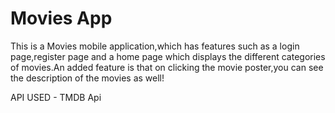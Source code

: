 # Movies App

This is a Movies mobile application,which has features such as a login page,register page and a home page which displays the different categories of movies.An added feature is that on clicking the movie poster,you can see the description of the movies as well!

API USED - TMDB Api




<!-- ## Getting Started

This project is a starting point for a Flutter application.

A few resources to get you started if this is your first Flutter project:

- [Lab: Write your first Flutter app](https://docs.flutter.dev/get-started/codelab)
- [Cookbook: Useful Flutter samples](https://docs.flutter.dev/cookbook)

For help getting started with Flutter development, view the
[online documentation](https://docs.flutter.dev/), which offers tutorials,
samples, guidance on mobile development, and a full API reference. -->
